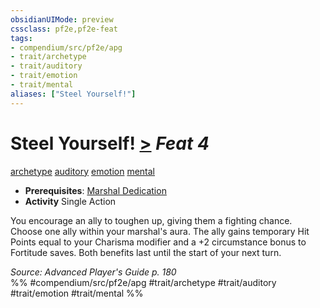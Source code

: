 ```yaml
---
obsidianUIMode: preview
cssclass: pf2e,pf2e-feat
tags:
- compendium/src/pf2e/apg
- trait/archetype
- trait/auditory
- trait/emotion
- trait/mental
aliases: ["Steel Yourself!"]
---
```

# Steel Yourself!  [>](rules/core-rulebook/chapter-9-playing-the-game.md#Actions "Single Action") *Feat 4*  
[archetype](rules/traits/archetype.md)  [auditory](rules/traits/auditory.md)  [emotion](rules/traits/emotion.md)  [mental](rules/traits/mental.md)  

- **Prerequisites**: [Marshal Dedication](compendium/feats/marshal-dedication-apg.md)
- **Activity** Single Action

You encourage an ally to toughen up, giving them a fighting chance. Choose one ally within your marshal's aura. The ally gains temporary Hit Points equal to your Charisma modifier and a +2 circumstance bonus to Fortitude saves. Both benefits last until the start of your next turn.

*Source: Advanced Player's Guide p. 180*  
%% #compendium/src/pf2e/apg #trait/archetype #trait/auditory #trait/emotion #trait/mental %%